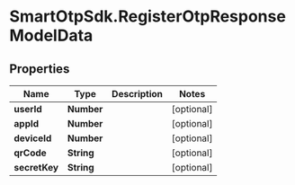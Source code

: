 # SmartOtpSdk.RegisterOtpResponseModelData

## Properties
Name | Type | Description | Notes
------------ | ------------- | ------------- | -------------
**userId** | **Number** |  | [optional] 
**appId** | **Number** |  | [optional] 
**deviceId** | **Number** |  | [optional] 
**qrCode** | **String** |  | [optional] 
**secretKey** | **String** |  | [optional] 


